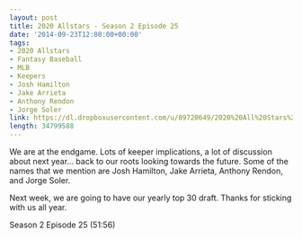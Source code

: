 ```yaml
---
layout: post
title: 2020 Allstars - Season 2 Episode 25
date: '2014-09-23T12:00:00+00:00'
tags:
- 2020 Allstars
- Fantasy Baseball
- MLB
- Keepers
- Josh Hamilton
- Jake Arrieta
- Anthony Rendon
- Jorge Soler
link: https://dl.dropboxusercontent.com/u/89720649/2020%20All%20Stars%20-%2020140923%20-%20Season%202%20Episode%2025%20%2840%29%20-%20Final.mp3
length: 34799588
---
```

We are at the endgame.  Lots of keeper implications, a lot of discussion about next year... back to our roots looking towards the future.  Some of the names that we mention are Josh Hamilton, Jake Arrieta, Anthony Rendon, and Jorge Soler.

Next week, we are going to have our yearly top 30 draft.  Thanks for sticking with us all year.

Season 2 Episode 25 (51:56)